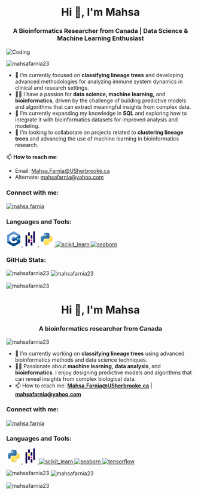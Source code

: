 <h1 align="center">Hi 👋, I'm Mahsa</h1>
<h3 align="center">A Bioinformatics Researcher from Canada | Data Science & Machine Learning Enthusiast</h3>
<img align="center" alt="Coding" width="400" src="https://th.bing.com/th/id/R.a66ba4a9c2760d70aa056c763c8bbe74?rik=pC%2bBXM9fveYOoA&riu=http%3a%2f%2f4.bp.blogspot.com%2f_wPH_7OeZsbI%2fTRVrIu1nLJI%2fAAAAAAAACuM%2f3NmgiI-_9K0%2fs1600%2fchatroom.gif&ehk=w9xFd750TVLX60DkoBrChw9ZDVjXPaglLT9QsfR9hJo%3d&risl=&pid=ImgRaw&r=0&sres=1&sresct=1">

<p align="left"> <img src="https://komarev.com/ghpvc/?username=mahsafarnia23&label=Profile%20views&color=0e75b6&style=flat" alt="mahsafarnia23" /> </p>

- 🔭 I’m currently focused on **classifying lineage trees** and developing advanced methodologies for analyzing immune system dynamics in clinical and research settings.
- 👨‍💻 I have a passion for **data science, machine learning,** and **bioinformatics**, driven by the challenge of building predictive models and algorithms that can extract meaningful insights from complex data.
- 🌱 I’m currently expanding my knowledge in **SQL** and exploring how to integrate it with bioinformatics datasets for improved analysis and modeling.
- 👯 I’m looking to collaborate on projects related to **clustering lineage trees** and advancing the use of machine learning in bioinformatics research.

📫 **How to reach me**: 
- Email: [Mahsa.Farnia@USherbrooke.ca](mailto:Mahsa.Farnia@USherbrooke.ca) 
- Alternate: [mahsafarnia@yahoo.com](mailto:mahsafarnia@yahoo.com)

<h3 align="left">Connect with me:</h3>
<p align="left">
<a href="https://linkedin.com/in/mahsa-farnia" target="blank"><img align="center" src="https://raw.githubusercontent.com/rahuldkjain/github-profile-readme-generator/master/src/images/icons/Social/linked-in-alt.svg" alt="mahsa farnia" height="30" width="40" /></a>
</p>

<h3 align="left">Languages and Tools:</h3>
<p align="left"> 
  <a href="https://www.w3schools.com/cpp/" target="_blank" rel="noreferrer"> <img src="https://raw.githubusercontent.com/devicons/devicon/master/icons/cplusplus/cplusplus-original.svg" alt="cplusplus" width="40" height="40"/> </a> 
  <a href="https://pandas.pydata.org/" target="_blank" rel="noreferrer"> <img src="https://raw.githubusercontent.com/devicons/devicon/2ae2a900d2f041da66e950e4d48052658d850630/icons/pandas/pandas-original.svg" alt="pandas" width="40" height="40"/> </a> 
  <a href="https://www.python.org" target="_blank" rel="noreferrer"> <img src="https://raw.githubusercontent.com/devicons/devicon/master/icons/python/python-original.svg" alt="python" width="40" height="40"/> </a> 
  <a href="https://scikit-learn.org/" target="_blank" rel="noreferrer"> <img src="https://upload.wikimedia.org/wikipedia/commons/0/05/Scikit_learn_logo_small.svg" alt="scikit_learn" width="40" height="40"/> </a> 
  <a href="https://seaborn.pydata.org/" target="_blank" rel="noreferrer"> <img src="https://seaborn.pydata.org/_images/logo-mark-lightbg.svg" alt="seaborn" width="40" height="40"/> </a> 
</p>

<h3 align="left">GitHub Stats:</h3>
<p align="left">
  <img align="left" src="https://github-readme-stats.vercel.app/api/top-langs?username=mahsafarnia23&show_icons=true&locale=en&layout=compact" alt="mahsafarnia23" />
</p>

<p>&nbsp;<img align="center" src="https://github-readme-stats.vercel.app/api?username=mahsafarnia23&show_icons=true&locale=en" alt="mahsafarnia23" /></p>

<p><img align="center" src="https://github-readme-streak-stats.herokuapp.com/?user=mahsafarnia23&" alt="mahsafarnia23" /></p>




<h1 align="center">Hi 👋, I'm Mahsa</h1>
<h3 align="center">A bioinformatics researcher from Canada</h3>

<p align="left"> <img src="https://komarev.com/ghpvc/?username=mahsafarnia23&label=Profile%20views&color=0e75b6&style=flat" alt="mahsafarnia23" /> </p>

- 🔭 I’m currently working on **classifying lineage trees** using advanced bioinformatics methods and data science techniques.
- 👨‍💻 Passionate about **machine learning**, **data analysis**, and **bioinformatics**. I enjoy designing predictive models and algorithms that can reveal insights from complex biological data.
- 📫 How to reach me: **Mahsa.Farnia@USherbrooke.ca** | **mahsafarnia@yahoo.com**

<h3 align="left">Connect with me:</h3>
<p align="left">
  <a href="https://linkedin.com/in/mahsa-farnia" target="blank"><img align="center" src="https://raw.githubusercontent.com/rahuldkjain/github-profile-readme-generator/master/src/images/icons/Social/linked-in-alt.svg" alt="mahsa farnia" height="30" width="40" /></a>
</p>

<h3 align="left">Languages and Tools:</h3>
<p align="left"> 
  <a href="https://www.python.org" target="_blank" rel="noreferrer"> 
    <img src="https://raw.githubusercontent.com/devicons/devicon/master/icons/python/python-original.svg" alt="python" width="40" height="40"/> 
  </a>
  <a href="https://pandas.pydata.org/" target="_blank" rel="noreferrer"> 
    <img src="https://raw.githubusercontent.com/devicons/devicon/2ae2a900d2f041da66e950e4d48052658d850630/icons/pandas/pandas-original.svg" alt="pandas" width="40" height="40"/> 
  </a> 
  <a href="https://scikit-learn.org/" target="_blank" rel="noreferrer"> 
    <img src="https://upload.wikimedia.org/wikipedia/commons/0/05/Scikit_learn_logo_small.svg" alt="scikit_learn" width="40" height="40"/> 
  </a> 
  <a href="https://seaborn.pydata.org/" target="_blank" rel="noreferrer"> 
    <img src="https://seaborn.pydata.org/_images/logo-mark-lightbg.svg" alt="seaborn" width="40" height="40"/> 
  </a>
  <a href="https://www.tensorflow.org/" target="_blank" rel="noreferrer"> 
    <img src="https://upload.wikimedia.org/wikipedia/commons/a/a7/TensorFlow_logo.svg" alt="tensorflow" width="40" height="40"/>
  </a>
</p>

<p><img align="left" src="https://github-readme-stats.vercel.app/api/top-langs?username=mahsafarnia23&show_icons=true&locale=en&layout=compact" alt="mahsafarnia23" /></p>

<p>&nbsp;<img align="center" src="https://github-readme-stats.vercel.app/api?username=mahsafarnia23&show_icons=true&locale=en" alt="mahsafarnia23" /></p>

<p><img align="center" src="https://github-readme-streak-stats.herokuapp.com/?user=mahsafarnia23&" alt="mahsafarnia23" /></p>
